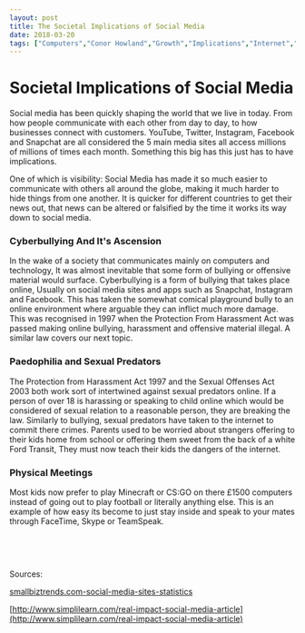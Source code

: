 ```yaml
---
layout: post
title: The Societal Implications of Social Media
date: 2018-03-20
tags: ["Computers","Conor Howland","Growth","Implications","Internet","Main Types Of Social Media","Security","social media","Technology","Toshiba"]
---
```


# Societal Implications of Social Media

Social media has been quickly shaping the world that we live in today. From how people communicate with each other from day to day, to how businesses connect with customers. YouTube, Twitter, Instagram, Facebook and Snapchat are all considered the 5 main media sites all access millions of millions of times each month. Something this big has this just has to have implications.

One of which is visibility: Social Media has made it so much easier to communicate with others all around the globe, making it much harder to hide things from one another. It is quicker for different countries to get their news out, that news can be altered or falsified by the time it works its way down to social media.

### Cyberbullying And It's Ascension

In the wake of a society that communicates mainly on computers and technology, It was almost inevitable that some form of bullying or offensive material would surface. Cyberbullying is a form of bullying that takes place online, Usually on social media sites and apps such as Snapchat, Instagram and Facebook. This has taken the somewhat comical playground bully to an online environment where arguable they can inflict much more damage. This was recognised in 1997 when the Protection From Harassment Act was passed making online bullying, harassment and offensive material illegal. A similar law covers our next topic.

### Paedophilia and Sexual Predators

The Protection from Harassment Act 1997 and the Sexual Offenses Act 2003 both work sort of intertwined against sexual predators online. If a person of over 18 is harassing or speaking to child online which would be considered of sexual relation to a reasonable person, they are breaking the law. Similarly to bullying, sexual predators have taken to the internet to commit there crimes. Parents used to be worried about strangers offering to their kids home from school or offering them sweet from the back of a white Ford Transit, They must now teach their kids the dangers of the internet.

### Physical Meetings

Most kids now prefer to play Minecraft or CS:GO on there £1500 computers instead of going out to play football or literally anything else.  This is an example of how easy its become to just stay inside and speak to your mates through FaceTime, Skype or TeamSpeak.

&nbsp;

&nbsp;

Sources:

[smallbiztrends.com-social-media-sites-statistics](https://smallbiztrends.com/2015/07/social-media-sites-statistics.html)

[http://www.simplilearn.com/real-impact-social-media-article](http://www.simplilearn.com/real-impact-social-media-article)